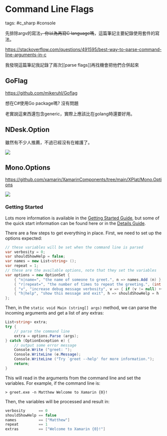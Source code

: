 # Command Line Flags
tags: #c_sharp #console

先排除argv的寫法~~，你以為再寫C language嗎~~，這篇筆記主要紀錄使用套件的寫法。

https://stackoverflow.com/questions/491595/best-way-to-parse-command-line-arguments-in-c

我發現這篇筆記我記錄了兩次[[parse flags]]再找機會把他們合併起來

## GoFlag

https://github.com/mikeruhl/Goflag

想在C#使用Go package嗎? 沒有問題

老實說這東西還包含generic，實際上應該比在golang時還要好用。



## NDesk.Option

雖然有不少人推薦，不過已經沒有在維護了。

![](https://i.imgur.com/PIqj9V2.png)



## Mono.Options

https://github.com/xamarin/XamarinComponents/tree/main/XPlat/Mono.Options

![](https://i.imgur.com/jOrHlkl.png)



### Getting Started

Lots more information is available in the [Getting Started Guide](https://github.com/xamarin/XamarinComponents/blob/main/XPlat/Mono.Options/GettingStarted.md), but some of the quick start information can be found here or in the [Details Guide](https://github.com/xamarin/XamarinComponents/blob/main/XPlat/Mono.Options/Details.md).

There are a few steps to get everything in place. First, we need to set up the options expected:

```C#
// these variables will be set when the command line is parsed
var verbosity = 0;
var shouldShowHelp = false;
var names = new List<string> ();
var repeat = 1;
// these are the available options, note that they set the variables
var options = new OptionSet { 
    { "n|name=", "the name of someone to greet.", n => names.Add (n) }, 
    { "r|repeat=", "the number of times to repeat the greeting.", (int r) => repeat = r }, 
    { "v", "increase debug message verbosity", v => { if (v != null) ++verbosity; } }, 
    { "h|help", "show this message and exit", h => shouldShowHelp = h != null },
};
```

Then, in the `static void Main (string[] args)` method, we can parse the incoming arguments and get a list of any extras:

```C#
List<string> extra;
try {
    // parse the command line
    extra = options.Parse (args);
} catch (OptionException e) {
    // output some error message
    Console.Write ("greet: ");
    Console.WriteLine (e.Message);
    Console.WriteLine ("Try `greet --help' for more information.");
    return;
}
```

This will read in the arguments from the command line and set the variables. For example, if the command line is:

```
> greet.exe -n Matthew Welcome to Xamarin {0}!
```

Then, the variables will be processed and result in:

```C#
verbosity      == 0
shouldShowHelp == false
names          == ["Matthew"]
repeat         == 1
extras         == ["Welcome to Xamarin {0}!"]
```